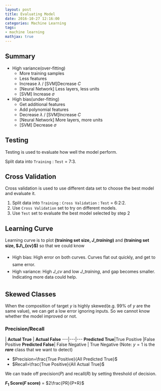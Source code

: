 ```yaml
---
layout: post
title: Evaluating Model
date: 2016-10-27 12:16:00
categories: Machine Learning
tags:
- machine learning
mathjax: true
---
```


## Summary
- High variance(over-fitting)
    + More training samples
    + Less features
    + Increase $\lambda$ / [SVM]Decrease $C$
    + [Neural Network] Less layers, less units
    + [SVM] Increase $\sigma$
- High bias(under-fitting)
    + Get additional features
    + Add polynomial features
    + Decrease $\lambda$ / [SVM]Increase $C$
    + [Neural Network] More layers, more units
    + [SVM] Decrease $\sigma$

## Testing
Testing is used to evaluate how well the model perform.

Split data into `Training` : `Test` = 7:3.

## Cross Validation
Cross validation is used to use different data set to choose the best model and evaluate it. 

1. Split data into `Training` : `Cross Validation` : `Test` = 6:2:2.
2. Use `Cross Validation` set to try on different models.
3. Use `Test` set to evaluate the best model selected by step 2

## Learning Curve
Learning curve is to plot **(training set size, $J\_{training}$)** and **(training set size, $J\_{cv}$)** so that we could know

- High bias: High error on both curves. Curves flat out quickly, and get to same error.
- High variance: High $J\_{cv}$ and low $J\_{training}$, and gap becomes smaller. Indicating more data could help.

## Skewed Classes
When the composition of target $y$ is highly skewed(e.g. 99% of $y$ are the same value), we can get a low error ignoring inputs. So we cannot know whether the model improved or not.

### Precision/Recall

| **Actual True** | **Actual False**
---|---|---
**Predicted True**|True Positive |False Positive
**Predicted False**| False Negative | True Negative
(Note: $y=1$ is the ***rare*** class that we want to detect)
- $Precision=\frac{True Positive}{All Predicted True}$
- $Recall=\frac{True Positive}{All Actual True}$

We can trade off precision($P$) and recall($R$) by setting threshold of decision.

**$F_1$ Score($F$ score)** = $2\frac{PR}{P+R}$